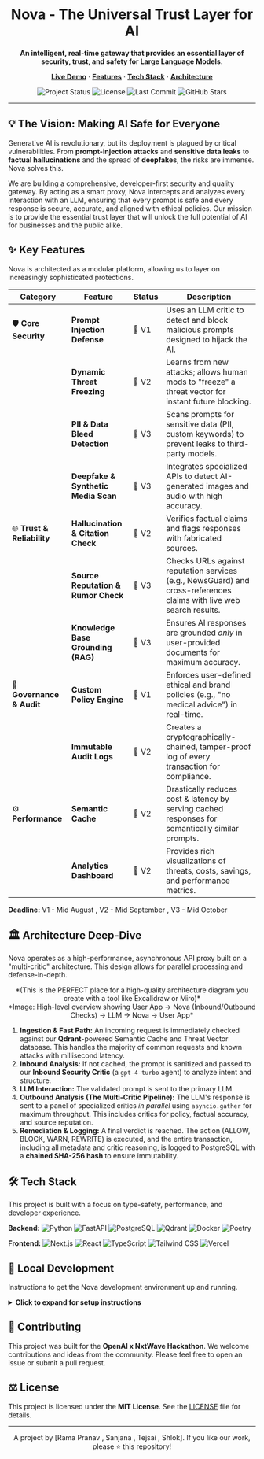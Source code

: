<h1 align="center">Nova - The Universal Trust Layer for AI</h1>

<p align="center">
  <strong>An intelligent, real-time gateway that provides an essential layer of security, trust, and safety for Large Language Models.</strong>
</p>

<p align="center">
    <a href="URL_TO_LIVE_DEMO_WHEN_READY"><strong>Live Demo</strong></a>
    ·
    <a href="#-key-features"><strong>Features</strong></a>
    ·
    <a href="#-tech-stack"><strong>Tech Stack</strong></a>
    ·
    <a href="#-architecture-deep-dive"><strong>Architecture</strong></a>
</p>

<p align="center">
  <!-- BADGES: Replace placeholders with actual links -->
  <img src="https://img.shields.io/badge/Project%20Status-In%20Development-yellowgreen" alt="Project Status"/>
  <img src="https://img.shields.io/badge/License-MIT-blue" alt="License"/>
  <img src="https://img.shields.io/github/last-commit/your-username/aegis-gateway" alt="Last Commit"/>
  <img src="https://img.shields.io/github/stars/your-username/aegis-gateway?style=social" alt="GitHub Stars"/>
</p>

---

## 💡 The Vision: Making AI Safe for Everyone

Generative AI is revolutionary, but its deployment is plagued by critical vulnerabilities. From **prompt-injection attacks** and **sensitive data leaks** to **factual hallucinations** and the spread of **deepfakes**, the risks are immense. Nova solves this.

We are building a comprehensive, developer-first security and quality gateway. By acting as a smart proxy, Nova intercepts and analyzes every interaction with an LLM, ensuring that every prompt is safe and every response is secure, accurate, and aligned with ethical policies. Our mission is to provide the essential trust layer that will unlock the full potential of AI for businesses and the public alike.

## ✨ Key Features

Nova is architected as a modular platform, allowing us to layer on increasingly sophisticated protections.

| Category               | Feature                               | Status      | Description                                                                                             |
| ---------------------- | ------------------------------------- | ----------- | ------------------------------------------------------------------------------------------------------- |
| 🛡️ **Core Security**     | **Prompt Injection Defense**          | 🚧 V1       | Uses an LLM critic to detect and block malicious prompts designed to hijack the AI.                       |
|                        | **Dynamic Threat Freezing**           | 🚧 V2       | Learns from new attacks; allows human mods to "freeze" a threat vector for instant future blocking.    |
|                        | **PII & Data Bleed Detection**        | 🚧 V3       | Scans prompts for sensitive data (PII, custom keywords) to prevent leaks to third-party models.      |
|                        | **Deepfake & Synthetic Media Scan**   | 🚧 V3       | Integrates specialized APIs to detect AI-generated images and audio with high accuracy.                 |
| 🌐 **Trust & Reliability** | **Hallucination & Citation Check**    | 🚧 V2       | Verifies factual claims and flags responses with fabricated sources.                                    |
|                        | **Source Reputation & Rumor Check**   | 🚧 V3       | Checks URLs against reputation services (e.g., NewsGuard) and cross-references claims with live web search results. |
|                        | **Knowledge Base Grounding (RAG)**      | 🚧 V3       | Ensures AI responses are grounded *only* in user-provided documents for maximum accuracy.                 |
| 📜 **Governance & Audit** | **Custom Policy Engine**              | 🚧 V1       | Enforces user-defined ethical and brand policies (e.g., "no medical advice") in real-time.            |
|                        | **Immutable Audit Logs**              | 🚧 V2       | Creates a cryptographically-chained, tamper-proof log of every transaction for compliance.          |
| ⚙️ **Performance**       | **Semantic Cache**                    | 🚧 V2       | Drastically reduces cost & latency by serving cached responses for semantically similar prompts.        |
|                        | **Analytics Dashboard**               | 🚧 V2       | Provides rich visualizations of threats, costs, savings, and performance metrics.                       |

**Deadline:** V1 - Mid August , V2 - Mid September , V3 - Mid October

## 🏛️ Architecture Deep-Dive

Nova operates as a high-performance, asynchronous API proxy built on a "multi-critic" architecture. This design allows for parallel processing and defense-in-depth.

<p align="center">
  *(This is the PERFECT place for a high-quality architecture diagram you create with a tool like Excalidraw or Miro)*
  <br/>
  *Image: High-level overview showing User App -> Nova (Inbound/Outbound Checks) -> LLM -> Nova -> User App*
</p>

1.  **Ingestion & Fast Path:** An incoming request is immediately checked against our **Qdrant**-powered Semantic Cache and Threat Vector database. This handles the majority of common requests and known attacks with millisecond latency.
2.  **Inbound Analysis:** If not cached, the prompt is sanitized and passed to our **Inbound Security Critic** (a `gpt-4-turbo` agent) to analyze intent and structure.
3.  **LLM Interaction:** The validated prompt is sent to the primary LLM.
4.  **Outbound Analysis (The Multi-Critic Pipeline):** The LLM's response is sent to a panel of specialized critics *in parallel* using `asyncio.gather` for maximum throughput. This includes critics for policy, factual accuracy, and source reputation.
5.  **Remediation & Logging:** A final verdict is reached. The action (ALLOW, BLOCK, WARN, REWRITE) is executed, and the entire transaction, including all metadata and critic reasoning, is logged to PostgreSQL with a **chained SHA-256 hash** to ensure immutability.

## 🛠️ Tech Stack

This project is built with a focus on type-safety, performance, and developer experience.

**Backend:**
![Python](https://img.shields.io/badge/Python-3.11-3776AB?logo=python)
![FastAPI](https://img.shields.io/badge/FastAPI-0.104-009688?logo=fastapi)
![PostgreSQL](https://img.shields.io/badge/PostgreSQL-15-336791?logo=postgresql)
![Qdrant](https://img.shields.io/badge/Qdrant-Vector_DB-FF9900?logo=qdrant)
![Docker](https://img.shields.io/badge/Docker-24-2496ED?logo=docker)
![Poetry](https://img.shields.io/badge/Poetry-1.6-60A5FA?logo=poetry)

**Frontend:**
![Next.js](https://img.shields.io/badge/Next.js-14-black?logo=next.js)
![React](https://img.shields.io/badge/React-18-61DAFB?logo=react)
![TypeScript](https://img.shields.io/badge/TypeScript-5.2-3178C6?logo=typescript)
![Tailwind CSS](https://img.shields.io/badge/Tailwind_CSS-3.3-06B6D4?logo=tailwindcss)
![Vercel](https://img.shields.io/badge/Vercel-Deployment-black?logo=vercel)

## 🚀 Local Development

Instructions to get the Nova development environment up and running.

<details>
<summary><strong>Click to expand for setup instructions</strong></summary>

### Prerequisites

Make sure you have the following tools installed on your system.

*   **[Node.js](https://nodejs.org/en/)**: Version `20.x` or later.
    *   We recommend using [nvm](https://github.com/nvm-sh/nvm) (Node Version Manager) to manage Node.js versions.
*   **[pnpm](https://pnpm.io/installation)**: Version `8.x` or later.
    *   The preferred package manager for this monorepo. Install with `npm install -g pnpm`.
*   **[Python](https://www.python.org/downloads/)**: Version `3.11.x` or later.
*   **[Poetry](https://python-poetry.org/docs/#installation)**: Version `1.7.x` or later.
    *   The dependency manager for our Python backend.
*   **[Docker](https://www.docker.com/products/docker-desktop/)**: The latest version of Docker Desktop.
    *   Required to run our PostgreSQL and Qdrant database containers.


### Setup

1.  **Clone the Repository**
    ```bash
    git clone https://github.com/your-username/aegis-gateway.git
    cd aegis-gateway
    ```

2.  **Install Dependencies**
    ```bash
    # This installs both frontend and backend dependencies
    pnpm install
    ```

3.  **Configure Environment Variables**
    ```bash
    # Copy the example environment files
    cp packages/backend/.env.example packages/backend/.env
    cp packages/frontend/.env.local.example packages/frontend/.env.local

    # Now, fill in the required values in both .env files
    ```

4.  **Launch Services with Docker Compose**
    *We use Docker Compose to run the database and other services locally.*
    ```bash
    docker-compose up -d
    ```

5.  **Run Database Migrations**
    *From within the `packages/backend` directory:*
    ```bash
    poetry run alembic upgrade head
    ```

6.  **Start the Development Servers**
    *From the root directory:*
    ```bash
    pnpm dev
    ```
    Your application should now be running, with the frontend on `http://localhost:3000` and the backend on `http://localhost:8000`.

</details>

## 🤝 Contributing

This project was built for the **OpenAI x NxtWave Hackathon**. We welcome contributions and ideas from the community. Please feel free to open an issue or submit a pull request.

## ⚖️ License

This project is licensed under the **MIT License**. See the [LICENSE](LICENSE) file for details.

---
<p align="center">
  A project by [Rama Pranav , Sanjana , Tejsai , Shlok]. If you like our work, please ⭐ this repository!
</p>